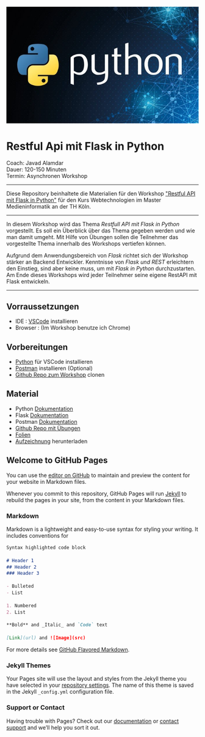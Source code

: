 <!--
layout: workshop
titel: Python Flask Restful Api
social-media-untertitel: Asynchronen Workshop
datum: 2021-06-22
modul: wt
autor: Javad Alamdar
bild: ../pyhton.jpg
art: workshop
termin: 
dauer: 120-150 Minuten 
raum: https://th-koeln.zoom.us/j/89337586017?pwd=L2hBbmczaWJ6TStkUjMxTHlRc0ZhUT09
-->

![Restful Api mit Flask in Python](Python.jpg)

# Restful Api mit Flask in Python

Coach: Javad Alamdar<br>
Dauer: 120-150 Minuten<br>
Termin: Asynchronen Workshop<br>

---

Diese Repository beinhaltete die Materialien für den Workshop ["Restful API mit Flask in Python"](https://javadalam.github.io/WT_Workshop_RestfulApi-mit-/) für den Kurs Webtechnologien im Master Medieninformatik an der TH Köln.

---

In diesem Workshop wird das Thema *Restfull API mit Flask in Python* vorgestellt. Es soll ein Überblick über das Thema gegeben werden und wie man damit umgeht. Mit Hilfe von Übungen sollen die Teilnehmer das vorgestellte Thema innerhalb des Workshops vertiefen können.

Aufgrund dem Anwendungsbereich von *Flask* richtet sich der Workshop stärker an Backend Entwickler. Kenntnisse von *Flask und REST* erleichtern den Einstieg, sind aber keine muss, um mit *Flask in Python* durchzustarten. Am Ende dieses Workshops wird jeder Teilnehmer seine eigene RestAPI mit Flask entwickeln.

---

## Vorraussetzungen
- IDE : [VSCode](https://code.visualstudio.com/download) installieren 
- Browser :  (Im Workshop benutze ich Chrome)




## Vorbereitungen
- [Python](https://www.python.org/downloads/) für VSCode installieren 
- [Postman](https://www.postman.com/downloads/) installieren (Optional)
- [Github Repo zum Workshop](https://github.com/javadalam/WT_Workshop_RestfulApi-mit-) clonen 

## Material
- Python [Dokumentation](https://docs.python.org/3/)
- Flask [Dokumentation](https://flask.palletsprojects.com/en/2.0.x/)
- Postman [Dokumentation](https://learning.postman.com/docs/publishing-your-api/documenting-your-api/)
- [Github Repo mit Übungen](https://github.com/javadalam/WT_Workshop_RestfulApi-mit-Flask-in-Python/tree/main/Aufgaben)
- [Folien](https://github.com/javadalam/WT_Workshop_RestfulApi-mit-Flask-in-Python/tree/main/Folien) 
- [Aufzeichnung](https://github.com/javadalam/WT_Workshop_RestfulApi-mit-Flask-in-Python/tree/main/Aufzeichnungen) herunterladen 




## Welcome to GitHub Pages

You can use the [editor on GitHub](https://github.com/javadalam/WT_Workshop_Rest-API-mit-Flask-in-Python/edit/main/README.md) to maintain and preview the content for your website in Markdown files.

Whenever you commit to this repository, GitHub Pages will run [Jekyll](https://jekyllrb.com/) to rebuild the pages in your site, from the content in your Markdown files.

### Markdown

Markdown is a lightweight and easy-to-use syntax for styling your writing. It includes conventions for

```markdown
Syntax highlighted code block

# Header 1
## Header 2
### Header 3

- Bulleted
- List

1. Numbered
2. List

**Bold** and _Italic_ and `Code` text

[Link](url) and ![Image](src)
```

For more details see [GitHub Flavored Markdown](https://guides.github.com/features/mastering-markdown/).

### Jekyll Themes

Your Pages site will use the layout and styles from the Jekyll theme you have selected in your [repository settings](https://github.com/javadalam/WT_Workshop_Rest-API-mit-Flask-in-Python/settings/pages). The name of this theme is saved in the Jekyll `_config.yml` configuration file.

### Support or Contact

Having trouble with Pages? Check out our [documentation](https://docs.github.com/categories/github-pages-basics/) or [contact support](https://support.github.com/contact) and we’ll help you sort it out.
